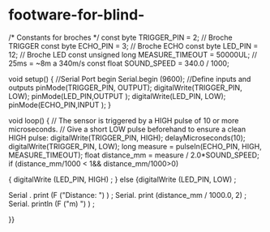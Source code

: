 # footware-for-blind-
/* Constants for broches */
const byte TRIGGER_PIN = 2; // Broche TRIGGER
const byte ECHO_PIN = 3;
// Broche ECHO
const byte LED_PIN = 12; // Broche LED
const unsigned long MEASURE_TIMEOUT = 50000UL; // 25ms = ~8m a 340m/s
const float SOUND_SPEED = 340.0 / 1000;



void setup() {
  //Serial Port begin
  Serial.begin (9600);
  //Define inputs and outputs
  pinMode(TRIGGER_PIN, OUTPUT);
  digitalWrite(TRIGGER_PIN, LOW);
  pinMode(LED_PIN,OUTPUT );
  digitalWrite(LED_PIN, LOW);
  pinMode(ECHO_PIN,INPUT );
}
 
void loop() {
  // The sensor is triggered by a HIGH pulse of 10 or more microseconds.
  // Give a short LOW pulse beforehand to ensure a clean HIGH pulse:
  digitalWrite(TRIGGER_PIN, HIGH);
  delayMicroseconds(10);
  digitalWrite(TRIGGER_PIN, LOW);
long measure = pulseIn(ECHO_PIN, HIGH, MEASURE_TIMEOUT);
float distance_mm = measure / 2.0*SOUND_SPEED;
if (distance_mm/1000 < 1&& distance_mm/1000>0)

{ 
digitalWrite (LED_PIN, HIGH) ; 
}
 else {digitalWrite (LED_PIN, LOW) ;

Serial . print (F ("Distance: ") ) ;
Serial. print (distance_mm / 1000.0, 2) ;
Serial. println (F ("m) ") ) ;

}}
 
